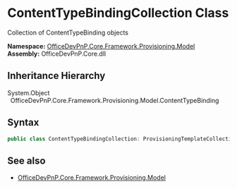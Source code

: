# ContentTypeBindingCollection Class
 Collection of ContentTypeBinding objects   

**Namespace:** [OfficeDevPnP.Core.Framework.Provisioning.Model](OfficeDevPnP.Core.Framework.Provisioning.Model.md)  
**Assembly:** OfficeDevPnP.Core.dll  
## Inheritance Hierarchy
System.Object  
&ensp;OfficeDevPnP.Core.Framework.Provisioning.Model.ContentTypeBinding  
## Syntax
```C#
public class ContentTypeBindingCollection: ProvisioningTemplateCollection<ContentTypeBinding>
```
## See also
- [OfficeDevPnP.Core.Framework.Provisioning.Model](OfficeDevPnP.Core.Framework.Provisioning.Model.md)
